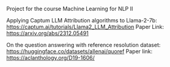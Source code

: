 Project for the course Machine Learning for NLP II

Applying Captum LLM Attribution algorithms to Llama-2-7b: https://captum.ai/tutorials/Llama2_LLM_Attribution Paper Link: https://arxiv.org/abs/2312.05491

On the question answering with reference resolution dataset: https://huggingface.co/datasets/allenai/quoref Paper link: https://aclanthology.org/D19-1606/
